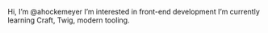 Hi, I’m @ahockemeyer
I’m interested in front-end development
I’m currently learning Craft, Twig, modern tooling.
